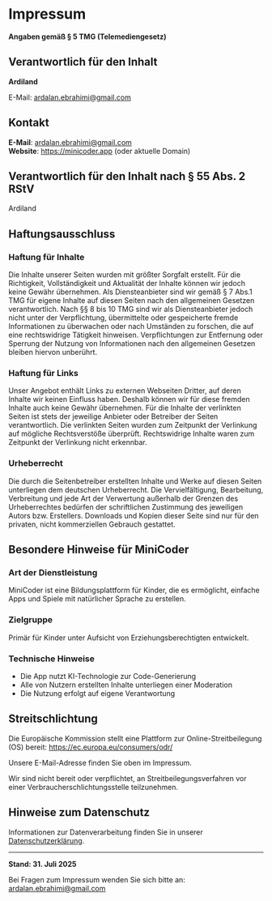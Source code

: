 # Impressum

**Angaben gemäß § 5 TMG (Telemediengesetz)**

## Verantwortlich für den Inhalt

**Ardiland**

<!-- TODO: Vollständige Adresse hinzufügen wenn verfügbar -->

E-Mail: ardalan.ebrahimi@gmail.com

## Kontakt

**E-Mail**: ardalan.ebrahimi@gmail.com  
**Website**: https://minicoder.app (oder aktuelle Domain)

<!-- TODO: Telefonnummer hinzufügen wenn gewünscht -->
<!-- TODO: Geschäftsadresse hinzufügen wenn verfügbar -->

## Verantwortlich für den Inhalt nach § 55 Abs. 2 RStV

Ardiland

<!-- TODO: Adresse hinzufügen -->

## Haftungsausschluss

### Haftung für Inhalte

Die Inhalte unserer Seiten wurden mit größter Sorgfalt erstellt. Für die Richtigkeit, Vollständigkeit und Aktualität der Inhalte können wir jedoch keine Gewähr übernehmen. Als Diensteanbieter sind wir gemäß § 7 Abs.1 TMG für eigene Inhalte auf diesen Seiten nach den allgemeinen Gesetzen verantwortlich. Nach §§ 8 bis 10 TMG sind wir als Diensteanbieter jedoch nicht unter der Verpflichtung, übermittelte oder gespeicherte fremde Informationen zu überwachen oder nach Umständen zu forschen, die auf eine rechtswidrige Tätigkeit hinweisen. Verpflichtungen zur Entfernung oder Sperrung der Nutzung von Informationen nach den allgemeinen Gesetzen bleiben hiervon unberührt.

### Haftung für Links

Unser Angebot enthält Links zu externen Webseiten Dritter, auf deren Inhalte wir keinen Einfluss haben. Deshalb können wir für diese fremden Inhalte auch keine Gewähr übernehmen. Für die Inhalte der verlinkten Seiten ist stets der jeweilige Anbieter oder Betreiber der Seiten verantwortlich. Die verlinkten Seiten wurden zum Zeitpunkt der Verlinkung auf mögliche Rechtsverstöße überprüft. Rechtswidrige Inhalte waren zum Zeitpunkt der Verlinkung nicht erkennbar.

### Urheberrecht

Die durch die Seitenbetreiber erstellten Inhalte und Werke auf diesen Seiten unterliegen dem deutschen Urheberrecht. Die Vervielfältigung, Bearbeitung, Verbreitung und jede Art der Verwertung außerhalb der Grenzen des Urheberrechtes bedürfen der schriftlichen Zustimmung des jeweiligen Autors bzw. Erstellers. Downloads und Kopien dieser Seite sind nur für den privaten, nicht kommerziellen Gebrauch gestattet.

## Besondere Hinweise für MiniCoder

### Art der Dienstleistung

MiniCoder ist eine Bildungsplattform für Kinder, die es ermöglicht, einfache Apps und Spiele mit natürlicher Sprache zu erstellen.

### Zielgruppe

Primär für Kinder unter Aufsicht von Erziehungsberechtigten entwickelt.

### Technische Hinweise

- Die App nutzt KI-Technologie zur Code-Generierung
- Alle von Nutzern erstellten Inhalte unterliegen einer Moderation
- Die Nutzung erfolgt auf eigene Verantwortung

## Streitschlichtung

Die Europäische Kommission stellt eine Plattform zur Online-Streitbeilegung (OS) bereit: https://ec.europa.eu/consumers/odr/

Unsere E-Mail-Adresse finden Sie oben im Impressum.

Wir sind nicht bereit oder verpflichtet, an Streitbeilegungsverfahren vor einer Verbraucherschlichtungsstelle teilzunehmen.

## Hinweise zum Datenschutz

Informationen zur Datenverarbeitung finden Sie in unserer [Datenschutzerklärung](./datenschutz.md).

---

**Stand: 31. Juli 2025**

Bei Fragen zum Impressum wenden Sie sich bitte an: ardalan.ebrahimi@gmail.com
